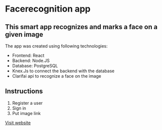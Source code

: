# Facerecognition app

## This smart app recognizes and marks a face on a given image

The app was created using following technologies:

* Frontend: React
* Backend: Node.JS
* Database: PostgreSQL
* Knex.Js to connect the backend with the database
* Clarifai api to recognize a face on the image

## Instructions
1. Register a user
2. Sign in
3. Put image link 

[Visit website](https://find-face-smart-brain.herokuapp.com/ "facerecognition")

